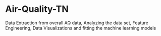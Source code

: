 # Air-Quality-TN
Data Extraction from overall AQ data, Analyzing the data set, Feature Engineering, Data Visualizations and fitting the machine learning models
